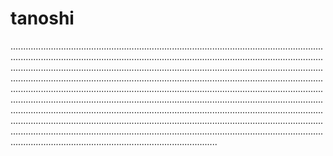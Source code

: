 # tanoshi
..............................................................................................................................................................................................................................................................................................................................................................................................................................................................................................................................................................................................................................................................................................................................................................................................................................................................................................................................................................................................................................................................................................................................................................................................................................................